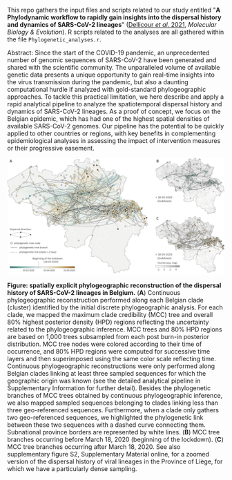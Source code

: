 This repo gathers the input files and scripts related to our study entitled "**A Phylodynamic workflow to rapidly gain insights into the dispersal history and dynamics of SARS-CoV-2 lineages**" ([Dellicour *et al*. 2021](https://academic.oup.com/mbe/article/38/4/1608/5952687), *Molecular Biology & Evolution*). R scripts related to the analyses are all gathered within the file `Phylogenetic_analyses.r`.

Abstract: Since the start of the COVID-19 pandemic, an unprecedented number of genomic sequences of SARS-CoV-2 have been generated and shared with the scientific community. The unparalleled volume of available genetic data presents a unique opportunity to gain real-time insights into the virus transmission during the pandemic, but also a daunting computational hurdle if analyzed with gold-standard phylogeographic approaches. To tackle this practical limitation, we here describe and apply a rapid analytical pipeline to analyze the spatiotemporal dispersal history and dynamics of SARS-CoV-2 lineages. As a proof of concept, we focus on the Belgian epidemic, which has had one of the highest spatial densities of available SARS-CoV-2 genomes. Our pipeline has the potential to be quickly applied to other countries or regions, with key benefits in complementing epidemiological analyses in assessing the impact of intervention measures or their progressive easement.

<img src="Scripts_&_data/Figure_2_190620.png" align="center" alt="" />

**Figure: spatially explicit phylogeographic reconstruction of the dispersal history of SARS-CoV-2 lineages in Belgium.** (**A**) Continuous phylogeographic reconstruction performed along each Belgian clade (cluster) identified by the initial discrete phylogeographic analysis. For each clade, we mapped the maximum clade credibility (MCC) tree and overall 80% highest posterior density (HPD) regions reflecting the uncertainty related to the phylogeographic inference. MCC trees and 80% HPD regions are based on 1,000 trees subsampled from each post burn-in posterior distribution. MCC tree nodes were colored according to their time of occurrence, and 80% HPD regions were computed for successive time layers and then superimposed using the same color scale reflecting time. Continuous phylogeographic reconstructions were only performed along Belgian clades linking at least three sampled sequences for which the geographic origin was known (see the detailed analytical pipeline in Supplementary Information for further detail). Besides the phylogenetic branches of MCC trees obtained by continuous phylogeographic inference, we also mapped sampled sequences belonging to clades linking less than three geo-referenced sequences. Furthermore, when a clade only gathers two geo-referenced sequences, we highlighted the phylogenetic link between these two sequences with a dashed curve connecting them. Subnational province borders are represented by white lines. (**B**) MCC tree branches occurring before March 18, 2020 (beginning of the lockdown). (**C**) MCC tree branches occurring after March 18, 2020. See also supplementary figure S2, Supplementary Material online, for a zoomed version of the dispersal history of viral lineages in the Province of Liège, for which we have a particularly dense sampling.
